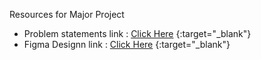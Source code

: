 Resources for Major Project 
* Problem statements link : [Click Here](https://docs.google.com/spreadsheets/d/1DOlObEGwIBbFnBSXOuFkt-Ksb6Vc2h57FI4Z3z9edCY/edit?usp=sharing) {:target="_blank"}
* Figma Designn link : [Click Here](https://www.figma.com/proto/FBj0cNNhW1P9aRhWb2R2hw/Re-figma?type=design&node-id=1-2514&t=xTXcMlpcsrWUSKmb-1&scaling=contain&page-id=0%3A1&starting-point-node-id=1%3A2514&show-proto-sidebar=1) {:target="_blank"}
